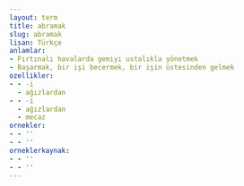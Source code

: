 ```yaml
---
layout: term
title: abramak
slug: abramak
lisan: Türkçe
anlamlar:
- Fırtınalı havalarda gemiyi ustalıkla yönetmek
- Başarmak, bir işi becermek, bir işin üstesinden gelmek
ozellikler:
- - -i
  - ağızlardan
- - -i
  - ağızlardan
  - mecaz
ornekler:
- - ''
- - ''
orneklerkaynak:
- - ''
- - ''
---
```

